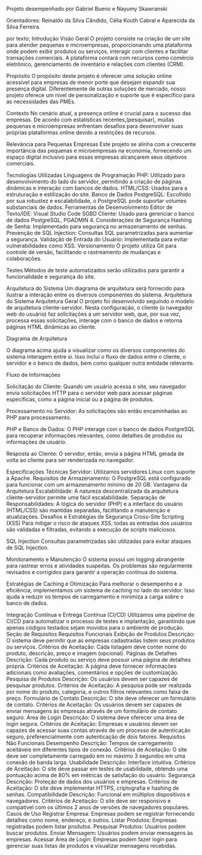 Projeto desempenhado por Gabriel Bueno e Nayumy Skawranski

Orientadores: Reinaldo da Silva Cândido, Célia Kouth Cabral e Aparecida da Silva Ferreira.

por texto; Introdução
Visão Geral
O projeto consiste na criação de um site para atender pequenas e microempresas, proporcionando uma plataforma onde podem exibir produtos ou serviços, interagir com clientes e facilitar transações comerciais. A plataforma contará com recursos como comércio eletrônico, gerenciamento de inventário e relações com clientes (CRM).

Propósito
O propósito deste projeto é oferecer uma solução online acessível para empresas de menor porte que desejam expandir sua presença digital. Diferentemente de outras soluções de mercado, nosso projeto oferece um nível de personalização e suporte que é específico para as necessidades das PMEs.

Contexto
No cenário atual, a presença online é crucial para o sucesso das empresas. De acordo com estatísticas recentes,(pesquisar), muitas pequenas e microempresas enfrentam desafios para desenvolver suas próprias plataformas online devido a restrições de recursos.

Relevância para Pequenas Empresas
Este projeto se alinha com a crescente importância das pequenas e microempresas na economia, fornecendo um espaço digital inclusivo para essas empresas alcançarem seus objetivos comerciais.

Tecnologias Utilizadas
Linguagens de Programação
PHP: Utilizado para desenvolvimento do lado do servidor, permitindo a criação de páginas dinâmicas e interação com bancos de dados.
HTML/CSS: Usados para a estruturação e estilização do site.
Banco de Dados
PostgreSQL: Escolhido por sua robustez e escalabilidade, o PostgreSQL pode suportar volumes substanciais de dados.
Ferramentas de Desenvolvimento
Editor de Texto/IDE: Visual Studio Code
SGBD Cliente: Usado para gerenciar o banco de dados PostgreSQL, PGADMIN 4.
Considerações de Segurança
Hashing de Senha: Implementado para segurança no armazenamento de senhas.
Prevenção de SQL Injection: Consultas SQL parametrizadas para aumentar a segurança.
Validação de Entrada do Usuário: Implementada para evitar vulnerabilidades como XSS.
Versionamento
O projeto utiliza Git para controle de versão, facilitando o rastreamento de mudanças e colaborações.

Testes
Métodos de teste automatizados serão utilizados para garantir a funcionalidade e segurança do site.

Arquitetura do Sistema
Um diagrama de arquitetura será fornecido para ilustrar a interação entre os diversos componentes do sistema.
Arquitetura do Sistema
Arquitetura Geral
O projeto foi desenvolvido seguindo o modelo de arquitetura cliente-servidor. Nesta configuração, o cliente (o navegador web do usuário) faz solicitações a um servidor web, que, por sua vez, processa essas solicitações, interage com o banco de dados e retorna páginas HTML dinâmicas ao cliente.

Diagrama de Arquitetura

O diagrama acima ajuda a visualizar como os diversos componentes do sistema interagem entre si. Isso inclui o fluxo de dados entre o cliente, o servidor e o banco de dados, bem como qualquer outra entidade relevante.

Fluxo de Informações

Solicitação do Cliente: Quando um usuário acessa o site, seu navegador envia solicitações HTTP para o servidor web para acessar páginas específicas, como a página inicial ou a página de produtos.

Processamento no Servidor: As solicitações são então encaminhadas ao PHP para processamento.

PHP e Banco de Dados: O PHP interage com o banco de dados PostgreSQL para recuperar informações relevantes, como detalhes de produtos ou informações de usuário.

Resposta ao Cliente: O servidor, então, envia a página HTML gerada de volta ao cliente para ser renderizada no navegador.

Especificações Técnicas
Servidor: Utilizamos servidores Linux com suporte a Apache.
Requisitos de Armazenamento: O PostgreSQL está configurado para funcionar com um armazenamento mínimo de 20 GB.
Vantagens da Arquitetura
Escalabilidade: A natureza descentralizada da arquitetura cliente-servidor permite uma fácil escalabilidade.
Separação de Responsabilidades: A lógica do servidor (PHP) e a interface do usuário (HTML/CSS) são mantidas separadas, facilitando a manutenção e atualizações.
Desafios e Estratégias de Segurança
Cross-Site Scripting (XSS)
Para mitigar o risco de ataques XSS, todas as entradas dos usuários são validadas e filtradas, evitando a execução de scripts maliciosos.

SQL Injection
Consultas parametrizadas são utilizadas para evitar ataques de SQL Injection.

Monitoramento e Manutenção
O sistema possui um logging abrangente para rastrear erros e atividades suspeitas. Os problemas são regularmente revisados e corrigidos para garantir a operação contínua do sistema.

Estratégias de Caching e Otimização
Para melhorar o desempenho e a eficiência, implementamos um sistema de caching no lado do servidor. Isso ajuda a reduzir os tempos de carregamento e minimiza a carga sobre o banco de dados.

Integração Contínua e Entrega Contínua (CI/CD)
Utilizamos uma pipeline de CI/CD para automatizar o processo de testes e implantação, garantindo que apenas códigos testados sejam movidos para o ambiente de produção.
Seção de Requisitos
Requisitos Funcionais
Exibição de Produtos
Descrição: O sistema deve permitir que as empresas cadastradas listem seus produtos ou serviços.
Critérios de Aceitação: Cada listagem deve conter nome do produto, descrição, preço e imagem (opcional).
Páginas de Detalhes
Descrição: Cada produto ou serviço deve possuir uma página de detalhes própria.
Critérios de Aceitação: A página deve fornecer informações adicionais como avaliações, comentários e opções de customização.
Pesquisa de Produtos
Descrição: Os usuários devem ser capazes de pesquisar produtos.
Critérios de Aceitação: A pesquisa pode ser realizada por nome do produto, categoria, e outros filtros relevantes como faixa de preço.
Formulário de Contato
Descrição: O site deve oferecer um formulário de contato.
Critérios de Aceitação: Os usuários devem ser capazes de enviar mensagens às empresas através de um formulário de contato seguro.
Área de Login
Descrição: O sistema deve oferecer uma área de login segura.
Critérios de Aceitação: Empresas e usuários devem ser capazes de acessar suas contas através de um processo de autenticação seguro, preferencialmente com autenticação de dois fatores.
Requisitos Não Funcionais
Desempenho
Descrição: Tempos de carregamento aceitáveis em diferentes tipos de conexão.
Critérios de Aceitação: O site deve ser completamente carregado em no máximo 3 segundos em uma conexão de banda larga.
Usabilidade
Descrição: Interface intuitiva.
Critérios de Aceitação: O site deve passar em testes de usabilidade, obtendo uma pontuação acima de 80% em métricas de satisfação do usuário.
Segurança
Descrição: Proteção de dados dos usuários e empresas.
Critérios de Aceitação: O site deve implementar HTTPS, criptografia e hashing de senhas.
Compatibilidade
Descrição: Funcional em múltiplos dispositivos e navegadores.
Critérios de Aceitação: O site deve ser responsivo e compatível com os últimos 2 anos de versões de navegadores populares.
Casos de Uso
Registrar Empresa: Empresas podem se registrar fornecendo detalhes como nome, endereço, e outros.
Listar Produtos: Empresas registradas podem listar produtos.
Pesquisar Produtos: Usuários podem buscar produtos.
Enviar Mensagem: Usuários podem enviar mensagens às empresas.
Acessar Área de Login: Empresas podem fazer login para gerenciar suas listas de produtos e visualizar mensagens recebidas.